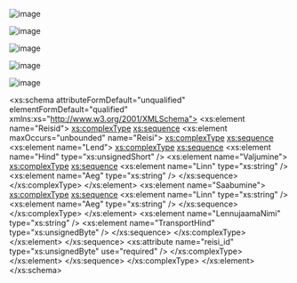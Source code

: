 ![image](https://github.com/user-attachments/assets/d5e562f0-668d-47a5-b423-30c74884c406)

![image](https://github.com/user-attachments/assets/b414d4f2-a083-4f22-b19f-53c8b3c16f3c)

![image](https://github.com/user-attachments/assets/69cb37bd-ee53-42e9-9048-1c780de4e1ed)

![image](https://github.com/user-attachments/assets/9343972c-668b-4550-a862-a44d077bfa45)

![image](https://github.com/user-attachments/assets/e953956b-0d84-420c-87cc-0da654d7ba50)

<?xml version="1.0" encoding="utf-8"?>
<xs:schema attributeFormDefault="unqualified" elementFormDefault="qualified" xmlns:xs="http://www.w3.org/2001/XMLSchema">
	<xs:element name="Reisid">
		<xs:complexType>
			<xs:sequence>
				<xs:element maxOccurs="unbounded" name="Reisi">
					<xs:complexType>
						<xs:sequence>
							<xs:element name="Lend">
								<xs:complexType>
									<xs:sequence>
										<xs:element name="Hind" type="xs:unsignedShort" />
										<xs:element name="Valjumine">
											<xs:complexType>
												<xs:sequence>
													<xs:element name="Linn" type="xs:string" />
													<xs:element name="Aeg" type="xs:string" />
												</xs:sequence>
											</xs:complexType>
										</xs:element>
										<xs:element name="Saabumine">
											<xs:complexType>
												<xs:sequence>
													<xs:element name="Linn" type="xs:string" />
													<xs:element name="Aeg" type="xs:string" />
												</xs:sequence>
											</xs:complexType>
										</xs:element>
										<xs:element name="LennujaamaNimi" type="xs:string" />
										<xs:element name="TransportHind" type="xs:unsignedByte" />
									</xs:sequence>
								</xs:complexType>
							</xs:element>
						</xs:sequence>
						<xs:attribute name="reisi_id" type="xs:unsignedByte" use="required" />
					</xs:complexType>
				</xs:element>
			</xs:sequence>
		</xs:complexType>
	</xs:element>
</xs:schema>

